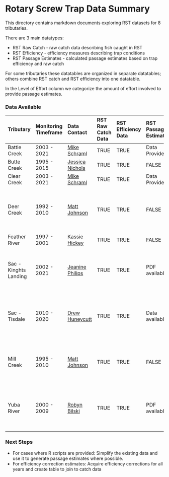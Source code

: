
# Rotary Screw Trap Data Summary 

This directory contains markdown documents exploring RST datasets for 8 tributaries. 

There are 3 main datatypes:

* RST Raw Catch - raw catch data describing fish caught in RST 
* RST Efficiency - efficiency measures describing trap conditions 
* RST Passage Estimates - calculated passage estimates based on trap efficiency and raw catch 

For some tributaries these datatables are organized in separate datatables; others combine RST catch and RST efficiency into one datatable.

In the Level of Effort column we categorize the amount of effort involved to provide passage estimates.


### Data Available

| Tributary | Monitoring Timeframe | Data Contact | RST Raw Catch Data | RST Efficiency Data | RST Passage Estimates | Passage Estimate Methodology | Passage Estimate Resolution | Level of Effort | Notes |
| :--------- | :------------ | :------------ | :----------- | :-----------| :----------- | :----------- | :--------- | :-------------------- | :-------------------- |
| Battle Creek | 2003 - 2021 | [Mike Schraml](mailto:mike_schraml@fws.gov)  | TRUE | TRUE | Data Provided | [R script](https://github.com/FlowWest/JPE-datasets/blob/main/scripts/rst/battle-creek/Daily%20Passage.R) | daily | Low | |
| Butte Creek | 1995 - 2015 | [Jessica Nichols](Jessica.Nichols@Wildlife.ca.gov) | TRUE | TRUE | FALSE | NA | NA | NA | |
| Clear Creek | 2003 - 2021 | [Mike Schraml](mailto:mike_schraml@fws.gov)  | TRUE | TRUE | Data Provided | [R script](https://github.com/FlowWest/JPE-datasets/blob/main/scripts/rst/battle-creek/Daily%20Passage.R) | daily | Low | |
| Deer Creek | 1992 - 2010 | [Matt Johnson](mailto:Matt.Johnson@wildlife.ca.gov) | TRUE | TRUE | FALSE | NA | NA | NA | Not enough information to generate passage estimates |
| Feather River | 1997 - 2001 | [Kassie Hickey](mailto:KHickey@psmfc.org) | TRUE | TRUE | FALSE | NA | NA | NA | |
| Sac - Kinghts Landing | 2002 - 2021 | [Jeanine Philips](mailto:Jeanine.Phillips@wildlife.ca.gov) | TRUE | TRUE | PDF available | Efficiency correction | Annual | Medium | [Annual Reports](https://www.calfish.org/ProgramsData/ConservationandManagement/CentralValleyMonitoring/SacramentoValleyTributaryMonitoring/MiddleSacramentoRiverSalmonandSteelheadMonitoring.aspx) with passage estimates, gives 95% CI |
| Sac - Tisdale | 2010 - 2020 | [Drew Huneycutt](mailto:andrew.huneycutt@wildlife.ca.gov) | TRUE | TRUE | Data available | Efficiency correction | Annual | Medium | Efficiency corrections are available but have not been provided |
| Mill Creek | 1995 - 2010 | [Matt Johnson](mailto:Matt.Johnson@wildlife.ca.gov) | TRUE | TRUE | FALSE | NA | NA | NA | Not enough information to generate passage estimates |
| Yuba River | 2000 - 2009 | [Robyn Bilski](mailto:Robyn.Bilski@Wildlife.ca.gov) | TRUE | TRUE | PDF available | GAM | Annual (daily is likely calculated) | High | [Reports](https://www.yubawater.org/Archive.aspx?AMID=45) describing 2 years of RST operation on the Yuba |


### Next Steps 

- For cases where R scripts are provided: Simplify the existing data and use it to generate passage estimates where possible. 
- For efficiency correction estimates: Acquire efficiency corrections for all years and create table to join to catch data
